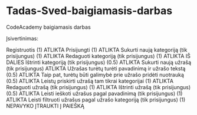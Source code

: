 # Tadas-Sved-baigiamasis-darbas
CodeAcademy baigiamasis darbas

Įsivertinimas:

Registruotis (1) ATLIKTA
Prisijungti (1) ATLIKTA
Sukurti naują kategoriją (tik prisijungus) (1) ATLIKTA
Redaguoti kategoriją (tik prisijungus) (1) ATLIKTA IŠ DALIES
Ištrinti kategoriją (tik prisijungus) (0.5) ATLIKTA
Sukurti naują užrašą (tik prisijungus) ATLIKTA
Užrašas turėtų turėti pavadinimą ir užrašo tekstą (0.5) ATLIKTA
Taip pat, turėtų būti galimybė prie užrašo pridėti nuotrauką (0.5) ATLIKTA
Leistų priskirti užrašą tam tikrai kategorijai (1) ATLIKTA
Redaguoti užrašą (tik prisijungus) (1) ATLIKTA
Ištrinti užrašą (tik prisijungus) (0.5) ATLIKTA
Leisti ieškoti užrašus pagal pavadinimą (tik prisijungus) (1) ATLIKTA
Leisti filtruoti užrašus pagal užrašo kategoriją (tik prisijungus) (1) NEPAVYKO ĮTRAUKTI Į PAIEŠKĄ
